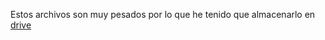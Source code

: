 Estos archivos son muy pesados por lo que he tenido que almacenarlo en [drive](https://drive.google.com/drive/folders/1Q78u0NYgQy-lbSvXrCoRkPoBMLTZobvR?usp=sharing)